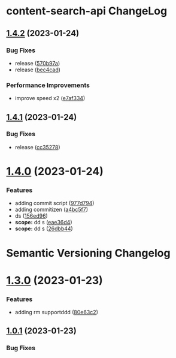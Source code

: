 # content-search-api ChangeLog

## [1.4.2](https://github.com/carlosvegaUnivision/test/compare/1.4.1...1.4.2) (2023-01-24)


### Bug Fixes

* release ([570b97a](https://github.com/carlosvegaUnivision/test/commit/570b97ae8de794ec063bf670fd923542787f3353))
* release ([bec4cad](https://github.com/carlosvegaUnivision/test/commit/bec4cade302b1f3451610f39109f5353f71a941a))


### Performance Improvements

* improve speed x2 ([e7af334](https://github.com/carlosvegaUnivision/test/commit/e7af3344a3ecac67fc73dffa28d2f1b8674100bb))

## [1.4.1](https://github.com/carlosvegaUnivision/test/compare/v1.4.0...1.4.1) (2023-01-24)


### Bug Fixes

* release ([cc35278](https://github.com/carlosvegaUnivision/test/commit/cc35278a146ac76072dafaeb454e60e071164057))

# [1.4.0](https://github.com/carlosvegaUnivision/test/compare/v1.3.0...v1.4.0) (2023-01-24)


### Features

* adding commit script ([977d794](https://github.com/carlosvegaUnivision/test/commit/977d794bf5f4ad7e8d0948ecb63ed2fb9851f49a))
* adding commitizen ([a4bc5f7](https://github.com/carlosvegaUnivision/test/commit/a4bc5f7ed6ebb0a26ff851bae57e8550d7613bea))
* ds ([156ed96](https://github.com/carlosvegaUnivision/test/commit/156ed9662ab4a9481ff4325edd97b80e43710ab0))
* **scope:** dd s ([eae36d4](https://github.com/carlosvegaUnivision/test/commit/eae36d4f08ebd900c52dc28e54e56943af2ed1e9))
* **scope:** dd s ([26dbb44](https://github.com/carlosvegaUnivision/test/commit/26dbb4426b62bbc45776b78f34df12dbee48039b))

# Semantic Versioning Changelog

# [1.3.0](https://github.com/carlosvegaUnivision/test/compare/v1.2.0...v1.3.0) (2023-01-23)


### Features

* adding rm supportddd ([80e63c2](https://github.com/carlosvegaUnivision/test/commit/80e63c2d9275db856aaa863ecea1883e90174454))

## [1.0.1](https://github.com/carlosvegaUnivision/test/compare/v1.0.0...v1.0.1) (2023-01-23)


### Bug Fixes
